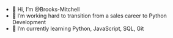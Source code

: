 - 👋 Hi, I’m @Brooks-Mitchell
- 👀 I’m working hard to transition from a sales career to Python Development
- 🌱 I’m currently learning Python, JavaScript, SQL, Git

<!---
Brooks-Mitchell/Brooks-Mitchell is a ✨ special ✨ repository because its `README.md` (this file) appears on your GitHub profile.
You can click the Preview link to take a look at your changes.
--->
